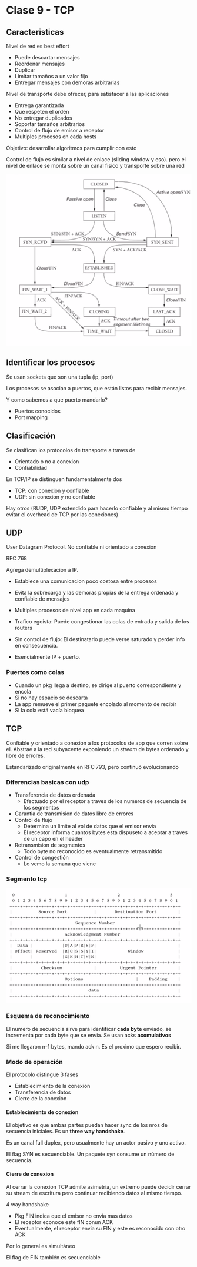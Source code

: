 # Clase 9 - TCP

## Caracteristicas

Nivel de red es best effort

- Puede descartar mensajes
- Reordenar mensajes
- Duplicar
- Limitar tamaños a un valor fijo
- Entregar mensajes con demoras arbitrarias

Nivel de transporte debe ofrecer, para satisfacer a las aplicaciones

- Entrega garantizada
- Que respeten el orden
- No entregar duplicados
- Soportar tamaños arbitrarios
- Control de flujo de emisor a receptor
- Multiples procesos en cada hosts

Objetivo: desarrollar algoritmos para cumplir con esto

Control de flujo es similar a nivel de enlace (sliding window y eso). pero el
nivel de enlace se monta sobre un canal fisico y transporte sobre una red

![](img/tcp-fsm.png)

## Identificar los procesos

Se usan sockets que son una tupla (ip, port)

Los procesos se asocian a puertos, que están listos para recibir mensajes.

Y como sabemos a que puerto mandarlo?

- Puertos conocidos
- Port mapping

## Clasificación

Se clasifican los protocolos de transporte a traves de

- Orientado o no a conexion
- Confiabilidad

En TCP/IP se distinguen fundamentalmente dos

- TCP: con conexion y confiable
- UDP: sin conexion y no confiable

Hay otros (RUDP, UDP extendido para hacerlo confiable y al mismo tiempo evitar
el overhead de TCP por las conexiones)

## UDP

User Datagram Protocol. No confiable ni orientado a conexion

RFC 768

Agrega demultiplexacion a IP.

- Establece una comunicacion poco costosa entre procesos
- Evita la sobrecarga y las demoras propias de la entrega ordenada y confiable
  de mensajes
- Multiples procesos de nivel app en cada maquina
- Trafico egoista: Puede congestionar las colas de entrada y salida de los
  routers
- Sin control de flujo: El destinatario puede verse saturado y perder info en
  consecuencia.

- Esencialmente IP + puerto.

### Puertos como colas

- Cuando un pkg llega a destino, se dirige al puerto correspondiente y encola
- Si no hay espacio se descarta
- La app remueve el primer paquete encolado al momento de recibir
- Si la cola está vacía bloquea

## TCP

Confiable y orientado a conexion a los protocolos de app que corren sobre el.
Abstrae a la red subyacente exponiendo un *stream* de bytes ordenado y libre de
errores.

Estandarizado originalmente en RFC 793, pero continuó evolucionando

### Diferencias basicas con udp

- Transferencia de datos ordenada
  - Efectuado por el receptor a traves de los numeros de secuencia de los
    segmentos
- Garantia de transmision de datos libre de errores
- Control de flujo
  - Determina un limite al vol de datos que el emisor envia
  - El receptor informa cuantos bytes esta dispuseto a aceptar a traves de un
    capo en el header
- Retransmision de segmentos
  - Todo byte no reconocido es eventualmente retransmitido
- Control de congestión
  - Lo vemo la semana que viene

### Segmento tcp

![](img/tcp-segment.png)

### Esquema de reconocimiento

El numero de secuencia sirve para identificar **cada byte** enviado, se
incrementa por cada byte que se envia. Se usan acks **acomulativos**

Si me llegaron n-1 bytes, mando ack n. Es el proximo que espero recibir.

### Modo de operación

El protocolo distingue 3 fases

- Establecimiento de la conexion
- Transferencia de datos
- Cierre de la conexion

#### Establecimiento de conexion

El objetivo es que ambas partes puedan hacer sync de los nros de secuencia
iniciales. Es un **three way handshake**.

Es un canal full duplex, pero usualmente hay un actor pasivo y uno activo.

El flag SYN es secuenciable. Un paquete syn consume un número de secuencia.

#### Cierre de conexion

Al cerrar la conexion TCP admite asimetria, un extremo puede decidir cerrar su
stream de escritura pero continuar recibiendo datos al mismo tiempo.

4 way handshake

- Pkg FIN indica que el emisor no envia mas datos
- El receptor econoce este fIN conun ACK
- Eventualmente, el receptor envia su FIN y este es reconocido con otro ACK

Por lo general es simultáneo

El flag de FIN también es secuenciable
